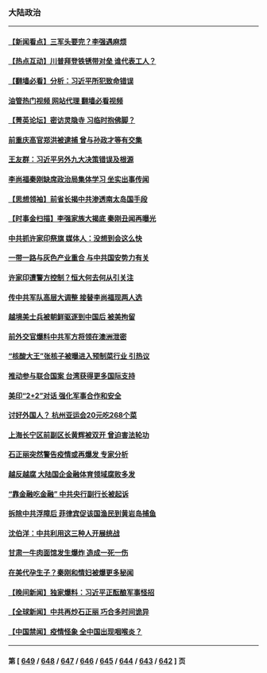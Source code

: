 ### 大陆政治
---
#### [【新闻看点】三军头要完？李强遇麻烦](../../pages/ncid277/n14082794.md?09281645) 
#### [【热点互动】川普拜登铁锈带对垒 谁代表工人？](../../pages/ncid277/n14082773.md?09281645) 
#### [【翻墙必看】分析：习近平所犯致命错误](../../pages/ncid277/n14082819.md?09281645) 
#### [油管热门视频 网站代理 翻墙必看视频](http://138.2.39.72:81/youtube.html?epic-marker?09281645)
#### [【菁英论坛】密访灵隐寺 习临时抱佛脚？](../../pages/ncid277/n14082613.md?09281645) 
#### [前重庆高官郑洪被逮捕 曾与孙政才等有交集](../../pages/ncid277/n14082817.md?09281645) 
#### [王友群：习近平另外九大决策错误及根源](../../pages/ncid277/n14082748.md?09281645) 
#### [李尚福秦刚缺席政治局集体学习 坐实出事传闻](../../pages/ncid277/n14082813.md?09281645) 
#### [【思想领袖】前省长揭中共渗透南太岛国手段](../../pages/ncid277/n14067597.md?09281645) 
#### [【时事金扫描】李强家族大揭底 秦刚丑闻再曝光](../../pages/ncid277/n14082500.md?09281645) 
#### [中共抓许家印祭旗 媒体人：没想到会这么快](../../pages/ncid277/n14082659.md?09281645) 
#### [一带一路与灰色产业重合 与中共国安势力有关](../../pages/ncid277/n14081922.md?09281645) 
#### [许家印遭警方控制？恒大何去何从引关注](../../pages/ncid277/n14082588.md?09281645) 
#### [传中共军队高层大调整 接替李尚福现两人选](../../pages/ncid277/n14082531.md?09281645) 
#### [越境美士兵被朝鲜驱逐到中国后 被美拘留](../../pages/ncid277/n14082483.md?09281645) 
#### [前外交官爆料中共军方将领在澳洲泄密](../../pages/ncid277/n14082402.md?09281645) 
#### [“核酸大王”张核子被曝进入预制菜行业 引热议](../../pages/ncid277/n14082466.md?09281645) 
#### [推动参与联合国案 台湾获得更多国际支持](../../pages/ncid277/n14082488.md?09281645) 
#### [美印“2+2”对话 强化军事合作和安全](../../pages/ncid277/n14082487.md?09281645) 
#### [讨好外国人？ 杭州亚运会20元吃268个菜](../../pages/ncid277/n14082364.md?09281645) 
#### [上海长宁区前副区长黄辉被双开 曾迫害法轮功](../../pages/ncid277/n14082455.md?09281645) 
#### [石正丽突然警告疫情或再爆发 专家分析](../../pages/ncid277/n14082204.md?09281645) 
#### [越反越腐 大陆国企金融体育领域腐败多发](../../pages/ncid277/n14082361.md?09281645) 
#### [“靠金融吃金融” 中共央行副行长被起诉](../../pages/ncid277/n14082166.md?09281645) 
#### [拆除中共浮障后 菲律宾促该国渔民到黄岩岛捕鱼](../../pages/ncid277/n14082335.md?09281645) 
#### [沈伯洋：中共利用这三种人开展统战](../../pages/ncid277/n14082205.md?09281645) 
#### [甘肃一牛肉面馆发生爆炸  造成一死一伤](../../pages/ncid277/n14082310.md?09281645) 
#### [在美代孕生子？秦刚和情妇被爆更多秘闻](../../pages/ncid277/n14082305.md?09281645) 
#### [【晚间新闻】独家爆料：习近平正酝酿军事怪招](../../pages/ncid277/n14082240.md?09281645) 
#### [【全球新闻】中共再炒石正丽 巧合多时间诡异](../../pages/ncid277/n14082243.md?09281645) 
#### [【中国禁闻】疫情怪象 全中国出现咽喉炎？](../../pages/ncid277/n14081438.md?09281645) 

---
#### 第 [ [649](./649.md?09281645) / [648](./648.md?09281645) / [647](./647.md?09281645) / [646](./646.md?09281645) / [645](./645.md?09281645) / [644](./644.md?09281645) / [643](./643.md?09281645) / [642](./642.md?09281645) ] 页

